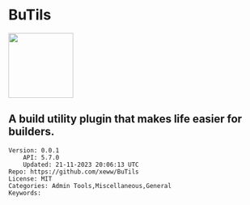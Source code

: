 # BuTils
<img src="https://raw.githubusercontent.com/Xeww/BuTils/27d700fd9d3ba0b928cd0ccd53037df99377fae1/icon.png" width="128" height="128" />

## A build utility plugin that makes life easier for builders.
```properties
Version: 0.0.1
    API: 5.7.0
    Updated: 21-11-2023 20:06:13 UTC
Repo: https://github.com/xeww/BuTils
License: MIT
Categories: Admin Tools,Miscellaneous,General
Keywords: 
```